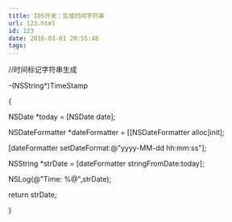 ```yaml
---
title: IOS开发：生成时间字符串
url: 123.html
id: 123
date: 2016-03-01 20:55:48
tags:
---
```


//时间标记字符串生成

-(NSString*)TimeStamp

{

 NSDate *today = \[NSDate date\];

 NSDateFormatter *dateFormatter = \[\[NSDateFormatter alloc\]init\];

\[dateFormatter setDateFormat:@"yyyy-MM-dd hh:mm:ss"\];

 NSString *strDate = \[dateFormatter stringFromDate:today\];

 NSLog(@"Time: %@",strDate);

 return strDate;

}